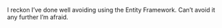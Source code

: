 <!--
id: 194627440
link: http://kevinisom.info/post/194627440/i-reckon-ive-done-well-avoiding-using-the-entity
slug: i-reckon-ive-done-well-avoiding-using-the-entity
date: Wed Sep 23 2009 14:22:21 GMT+1200 (NZST)
raw: {"blog_name":"kevinisom","id":194627440,"post_url":"http://kevinisom.info/post/194627440/i-reckon-ive-done-well-avoiding-using-the-entity","slug":"i-reckon-ive-done-well-avoiding-using-the-entity","type":"text","date":"2009-09-23 02:22:21 GMT","timestamp":1253672541,"state":"published","format":"html","reblog_key":"FuglWiva","tags":[],"short_url":"http://tmblr.co/Zw68YyBcSTm","highlighted":[],"feed_item":"http://twitter.com/kev_nz/statuses/4301773355","from_feed_id":"650289","note_count":0,"title":null,"body":"<p>I reckon I&#8217;ve done well avoiding using the Entity Framework. Can&#8217;t avoid it any further I&#8217;m afraid.</p>"}
publish: 2009-09-023
tags: 
title: null
-->


I reckon I’ve done well avoiding using the Entity Framework. Can’t avoid
it any further I’m afraid.


